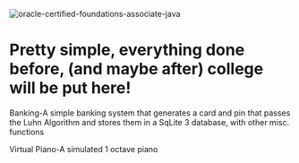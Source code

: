 ![oracle-certified-foundations-associate-java](https://user-images.githubusercontent.com/64321652/128794084-ebe39de3-336d-42b1-9f88-7f2cf2352be7.png)
# Pretty simple, everything done before, (and maybe after) college will be put here!

Banking-A simple banking system that generates a card and pin that passes the Luhn Algorithm and stores them in a SqLite 3 database, with other misc. functions

Virtual Piano-A simulated 1 octave piano 

